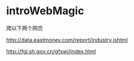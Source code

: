 # introWebMagic

爬以下两个网页

http://data.eastmoney.com/report/industry.jshtml

http://fgj.sh.gov.cn/gfxwj/index.html
